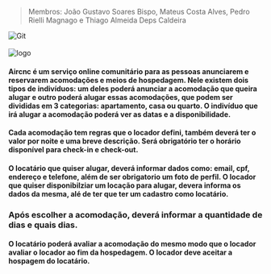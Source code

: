 > Membros: João Gustavo Soares Bispo, Mateus Costa Alves, Pedro Rielli Magnago e Thiago Almeida Deps Caldeira

![Git](https://img.shields.io/badge/GIT-2.25.2-orange)
 <br><br>
![logo](https://user-images.githubusercontent.com/57817224/77214639-e2ea7b80-6aee-11ea-9ffe-989ea7bcbadb.png)

#### Aircnc é um serviço online comunitário para as pessoas anunciarem e reservarem acomodações e meios de hospedagem. Nele existem dois tipos de indivíduos: um deles poderá anunciar a acomodação que queira alugar e outro poderá alugar essas acomodações, que podem ser divididas em 3 categorias: apartamento, casa ou quarto. O indivíduo que irá alugar a acomodação poderá ver as datas e a disponibilidade.
#### Cada acomodação tem regras que o locador defini, também deverá ter o valor por noite e uma breve descrição. Será obrigatório ter o horário disponível para check-in e check-out. 
#### O locatário que quiser alugar, deverá informar dados como: email, cpf, endereço e telefone, além de ser obrigatorio um foto de perfil. O locador que quiser disponibilziar um locação para alugar, devera informa os dados da mesma, alé de ter que ter um cadastro como locatário. 
### Após escolher a acomodação, deverá informar a quantidade de dias e quais dias.
#### O locatário poderá avaliar a acomodação do mesmo modo que o locador avaliar o locador ao fim da hospedagem. O locador deve aceitar a hospagem do locatário.
